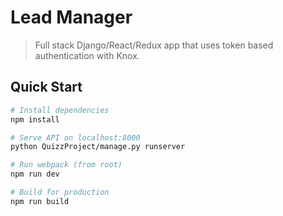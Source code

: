 # Lead Manager

> Full stack Django/React/Redux app that uses token based authentication with Knox.

## Quick Start

```bash
# Install dependencies
npm install

# Serve API on localhost:8000
python QuizzProject/manage.py runserver

# Run webpack (from root)
npm run dev

# Build for production
npm run build
```

